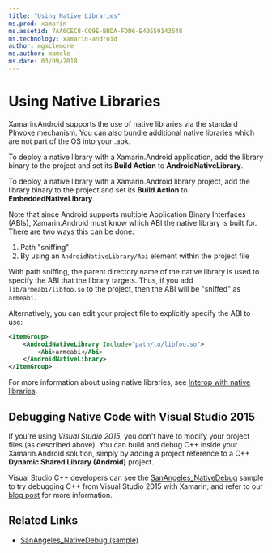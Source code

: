 ```yaml
---
title: "Using Native Libraries"
ms.prod: xamarin
ms.assetid: 7AA6CEC8-C09E-BBDA-FDD6-E40559143548
ms.technology: xamarin-android
author: mgmclemore
ms.author: mamcle
ms.date: 03/09/2018
---
```


# Using Native Libraries

Xamarin.Android supports the use of native libraries via the standard
PInvoke mechanism. You can also bundle additional native libraries which are not
part of the OS into your .apk.

To deploy a native library with a Xamarin.Android application, add the
library binary to the project and set its **Build Action** to **AndroidNativeLibrary**.

To deploy a native library with a Xamarin.Android library project, add the
library binary to the project and set its **Build Action** to **EmbeddedNativeLibrary**.

Note that since Android supports multiple Application Binary Interfaces
(ABIs), Xamarin.Android must know which ABI the native library is built for.
There are two ways this can be done:

1.  Path "sniffing"
1.  By using an  `AndroidNativeLibrary/Abi` element within the project file


With path sniffing, the parent directory name of the native library is used
to specify the ABI that the library targets. Thus, if you add `lib/armeabi/libfoo.so` to the project, then the ABI will be
"sniffed" as `armeabi`.

Alternatively, you can edit your project file to explicitly specify the ABI
to use:

```xml
<ItemGroup>
    <AndroidNativeLibrary Include="path/to/libfoo.so">
        <Abi>armeabi</Abi>
    </AndroidNativeLibrary>
</ItemGroup>
```

For more information about using native libraries, see
[Interop with native libraries](http://www.mono-project.com/docs/advanced/pinvoke/).

## Debugging Native Code with Visual Studio 2015

If you're using *Visual Studio 2015*, you don't have to modify your project files (as described above).
You can build and debug C++ inside your Xamarin.Android solution, simply
by adding a project reference to a C++ **Dynamic Shared Library (Android)** project.

Visual Studio C++ developers can see the [SanAngeles_NativeDebug](https://developer.xamarin.com/samples/monodroid/SanAngeles_NDK/)
sample to try debugging C++ from Visual Studio 2015 with Xamarin; and refer to our [blog post](https://blog.xamarin.com/build-and-debug-c-libraries-in-xamarin-android-apps-with-visual-studio-2015/) for more information.



## Related Links

- [SanAngeles_NativeDebug (sample)](https://developer.xamarin.com/samples/monodroid/SanAngeles_NDK/)
